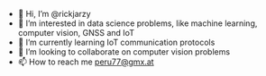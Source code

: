 - 👋 Hi, I’m @rickjarzy
- 👀 I’m interested in data science problems, like machine learning, computer vision, GNSS and IoT
- 🌱 I’m currently learning IoT communication protocols
- 💞️ I’m looking to collaborate on computer vision problems
- 📫 How to reach me peru77@gmx.at

<!---
rickjarzy/rickjarzy is a ✨ special ✨ repository because its `README.md` (this file) appears on your GitHub profile.
You can click the Preview link to take a look at your changes.
--->
